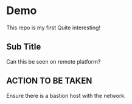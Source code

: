 # Demo

This repo is my first
Quite interesting!

## Sub Title

Can this be seen on remote platform?

## ACTION TO BE TAKEN

Ensure there is a bastion host with the network.

